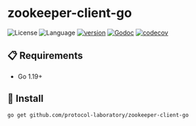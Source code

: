 # zookeeper-client-go

![License](https://img.shields.io/badge/license-Apache2.0-green) ![Language](https://img.shields.io/badge/Language-Go-blue.svg) [![version](https://img.shields.io/github/v/tag/protocol-laboratory/zookeeper-client-go?label=release&color=blue)](https://github.com/protocol-laboratory/zookeeper-client-go/releases) [![Godoc](http://img.shields.io/badge/docs-go.dev-blue.svg?style=flat-square)](https://pkg.go.dev/github.com/protocol-laboratory/zookeeper-client-go) [![codecov](https://codecov.io/gh/protocol-laboratory/zookeeper-client-go/branch/main/graph/badge.svg)](https://codecov.io/gh/protocol-laboratory/zookeeper-client-go)

## 📋 Requirements

- Go 1.19+

## 🚀 Install

```
go get github.com/protocol-laboratory/zookeeper-client-go
```
